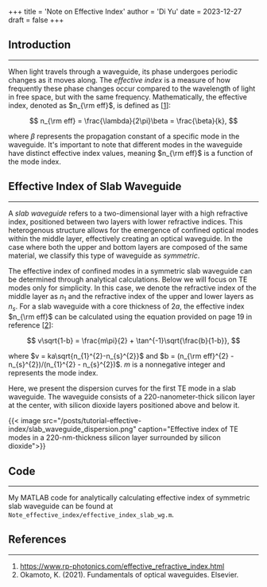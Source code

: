 +++
title = 'Note on Effective Index'
author = 'Di Yu'
date = 2023-12-27
draft = false
+++

<!-- # Note on Effective Index
**Created on** 2023-12-27\
**Author** Di Yu -->

## Introduction

---

When light travels through a waveguide, its phase undergoes periodic changes as it moves along. The *effective index* is a measure of how frequently these phase changes occur compared to the wavelength of light in free space, but with the same frequency. Mathematically, the effective index, denoted as $n_{\rm eff}$, is defined as [[1](#references)]:

$$
n_{\rm eff} = \frac{\lambda}{2\pi}\beta = \frac{\beta}{k},
$$

where $\beta$ represents the propagation constant of a specific mode in the waveguide. It's important to note that different modes in the waveguide have distinct effective index values, meaning $n_{\rm eff}$ is a function of the mode index.

## Effective Index of Slab Waveguide

---

A *slab waveguide* refers to a two-dimensional layer with a high refractive index, positioned between two layers with lower refractive indices. This heterogenous structure allows for the emergence of confined optical modes within the middle layer, effectively creating an optical waveguide. In the case where both the upper and bottom layers are composed of the same material, we classify this type of waveguide as *symmetric*.

The effective index of confined modes in a symmetric slab waveguide can be determined through analytical calculations. Below we will focus on TE modes only for simplicity. In this case, we denote the refractive index of the middle layer as $n_{1}$ and the refractive index of the upper and lower layers as $n_{s}$. For a slab waveguide with a core thickness of $2a$, the effective index $n_{\rm eff}$ can be calculated using the equation provided on page 19 in reference [[2](#references)]:

$$
v\sqrt{1-b} = \frac{m\pi}{2} + \tan^{-1}\sqrt{\frac{b}{1-b}},
$$

where $v = ka\sqrt{n_{1}^{2}-n_{s}^{2}}$ and $b = (n_{\rm eff}^{2} - n_{s}^{2})/(n_{1}^{2} - n_{s}^{2})$. $m$ is a nonnegative integer and represents the mode index.

Here, we present the dispersion curves for the first TE mode in a slab waveguide. The waveguide consists of a 220-nanometer-thick silicon layer at the center, with silicon dioxide layers positioned above and below it.

{{< image src="/posts/tutorial-effective-index/slab_waveguide_dispersion.png" caption="Effective index of TE modes in a 220-nm-thickness silicon layer surrounded by silicon dioxide">}}

## Code

---

My MATLAB code for analytically calculating effective index of symmetric slab waveguide can be found at `Note_effective_index/effective_index_slab_wg.m`.

## References

---

1. https://www.rp-photonics.com/effective_refractive_index.html
2. Okamoto, K. (2021). Fundamentals of optical waveguides. Elsevier.
